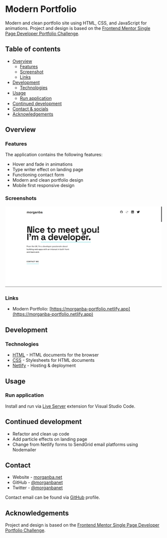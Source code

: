 # Modern Portfolio

Modern and clean portfolio site using HTML, CSS, and JavaScript for animations. Project and design is based on the [Frontend Mentor Single Page Developer Portfolio Challenge](https://www.frontendmentor.io/challenges/singlepage-developer-portfolio-bBVj2ZPi-x).

## Table of contents

- [Overview](#overview)
  - [Features](#features)
  - [Screenshot](#screenshot)
  - [Links](#links)
- [Development](#development)
  - [Technologies](#technologies)
- [Usage](#usage)
  - [Run application](#run-application)
- [Continued development](#continued-development)
- [Contact & socials](#contact)
- [Acknowledgements](#acknowledgements)

## Overview

### Features

The application contains the following features:

- Hover and fade in animations
- Type writer effect on landing page
- Functioning contact form
- Modern and clean portfolio design
- Mobile first responsive design

### Screenshots

![Screenshot](./screenshot.jpg)

### Links

- Modern Portfolio: [https://morganba-portfolio.netlify.app](https://morganba-portfolio.netlify.app)

## Development

### Technologies

- [HTML](https://developer.mozilla.org/en-US/docs/Web/HTML) - HTML documents for the browser
- [CSS](https://developer.mozilla.org/en-US/docs/Web/CSS) - Stylesheets for HTML documents
- [Netlify](https://www.netlify.com/) - Hosting & deployment

## Usage

### Run application

Install and run via [Live Server](https://marketplace.visualstudio.com/items?itemName=ritwickdey.LiveServer) extension for Visual Studio Code.

## Continued development

- Refactor and clean up code
- Add particle effects on landing page
- Change from Netlify forms to SendGrid email platforms using Nodemailer

## Contact

- Website - [morganba.net](morganba.net)
- GitHub - [@morganbanet](https://github.com/morganbanet)
- Twitter - [@morganbanet](https://twitter.com/morganbanet)

Contact email can be found via [GitHub](https://gist.github.com/morganbanet) profile.

## Acknowledgements

Project and design is based on the [Frontend Mentor Single Page Developer Portfolio Challenge](https://www.frontendmentor.io/challenges/singlepage-developer-portfolio-bBVj2ZPi-x).
